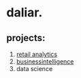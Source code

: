 # daliar.
## projects: 

1. [retail analytics](https://linkmehere.com) 
2. [businessintelligence](https://github.com/daliarms/daliar./blob/main/DR_Project_5_6%2C_warmup_3100_ulta_quartiles.ipynb)
3. data science 
